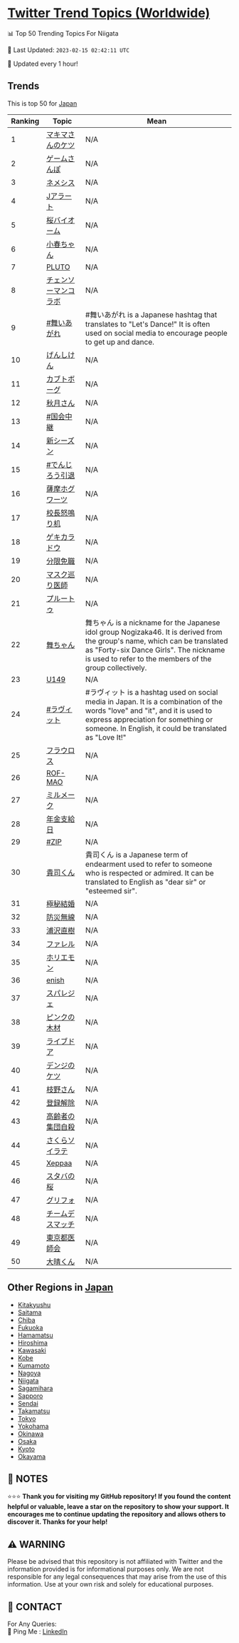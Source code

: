 [Twitter Trend Topics (Worldwide)](https://github.com/ErcinDedeoglu/Twitter-Trend-Topics)
==========


📊 Top 50 Trending Topics For Niigata

📆 Last Updated: `2023-02-15 02:42:11 UTC`

🔧 Updated every 1 hour!


## Trends

This is top 50 for [Japan](</Japan>)

| Ranking | Topic | Mean |
| ------- | ------------ | ------------ |
| 1 | [マキマさんのケツ](http://twitter.com/search?q=%e3%83%9e%e3%82%ad%e3%83%9e%e3%81%95%e3%82%93%e3%81%ae%e3%82%b1%e3%83%84) | N/A |
| 2 | [ゲームさんぽ](http://twitter.com/search?q=%e3%82%b2%e3%83%bc%e3%83%a0%e3%81%95%e3%82%93%e3%81%bd) | N/A |
| 3 | [ネメシス](http://twitter.com/search?q=%e3%83%8d%e3%83%a1%e3%82%b7%e3%82%b9) | N/A |
| 4 | [Jアラート](http://twitter.com/search?q=J%e3%82%a2%e3%83%a9%e3%83%bc%e3%83%88) | N/A |
| 5 | [桜バイオーム](http://twitter.com/search?q=%e6%a1%9c%e3%83%90%e3%82%a4%e3%82%aa%e3%83%bc%e3%83%a0) | N/A |
| 6 | [小春ちゃん](http://twitter.com/search?q=%e5%b0%8f%e6%98%a5%e3%81%a1%e3%82%83%e3%82%93) | N/A |
| 7 | [PLUTO](http://twitter.com/search?q=PLUTO) | N/A |
| 8 | [チェンソーマンコラボ](http://twitter.com/search?q=%e3%83%81%e3%82%a7%e3%83%b3%e3%82%bd%e3%83%bc%e3%83%9e%e3%83%b3%e3%82%b3%e3%83%a9%e3%83%9c) | N/A |
| 9 | [#舞いあがれ](http://twitter.com/search?q=%23%e8%88%9e%e3%81%84%e3%81%82%e3%81%8c%e3%82%8c) | #舞いあがれ is a Japanese hashtag that translates to "Let's Dance!" It is often used on social media to encourage people to get up and dance. |
| 10 | [げんしけん](http://twitter.com/search?q=%e3%81%92%e3%82%93%e3%81%97%e3%81%91%e3%82%93) | N/A |
| 11 | [カブトボーグ](http://twitter.com/search?q=%e3%82%ab%e3%83%96%e3%83%88%e3%83%9c%e3%83%bc%e3%82%b0) | N/A |
| 12 | [秋月さん](http://twitter.com/search?q=%e7%a7%8b%e6%9c%88%e3%81%95%e3%82%93) | N/A |
| 13 | [#国会中継](http://twitter.com/search?q=%23%e5%9b%bd%e4%bc%9a%e4%b8%ad%e7%b6%99) | N/A |
| 14 | [新シーズン](http://twitter.com/search?q=%e6%96%b0%e3%82%b7%e3%83%bc%e3%82%ba%e3%83%b3) | N/A |
| 15 | [#でんじろう引退](http://twitter.com/search?q=%23%e3%81%a7%e3%82%93%e3%81%98%e3%82%8d%e3%81%86%e5%bc%95%e9%80%80) | N/A |
| 16 | [薩摩ホグワーツ](http://twitter.com/search?q=%e8%96%a9%e6%91%a9%e3%83%9b%e3%82%b0%e3%83%af%e3%83%bc%e3%83%84) | N/A |
| 17 | [校長怒鳴り机](http://twitter.com/search?q=%e6%a0%a1%e9%95%b7%e6%80%92%e9%b3%b4%e3%82%8a%e6%9c%ba) | N/A |
| 18 | [ゲキカラドウ](http://twitter.com/search?q=%e3%82%b2%e3%82%ad%e3%82%ab%e3%83%a9%e3%83%89%e3%82%a6) | N/A |
| 19 | [分限免職](http://twitter.com/search?q=%e5%88%86%e9%99%90%e5%85%8d%e8%81%b7) | N/A |
| 20 | [マスク巡り医師](http://twitter.com/search?q=%e3%83%9e%e3%82%b9%e3%82%af%e5%b7%a1%e3%82%8a%e5%8c%bb%e5%b8%ab) | N/A |
| 21 | [プルートゥ](http://twitter.com/search?q=%e3%83%97%e3%83%ab%e3%83%bc%e3%83%88%e3%82%a5) | N/A |
| 22 | [舞ちゃん](http://twitter.com/search?q=%e8%88%9e%e3%81%a1%e3%82%83%e3%82%93) | 舞ちゃん is a nickname for the Japanese idol group Nogizaka46. It is derived from the group's name, which can be translated as "Forty-six Dance Girls". The nickname is used to refer to the members of the group collectively. |
| 23 | [U149](http://twitter.com/search?q=U149) | N/A |
| 24 | [#ラヴィット](http://twitter.com/search?q=%23%e3%83%a9%e3%83%b4%e3%82%a3%e3%83%83%e3%83%88) | #ラヴィット is a hashtag used on social media in Japan. It is a combination of the words "love" and "it", and it is used to express appreciation for something or someone. In English, it could be translated as "Love It!" |
| 25 | [フラウロス](http://twitter.com/search?q=%e3%83%95%e3%83%a9%e3%82%a6%e3%83%ad%e3%82%b9) | N/A |
| 26 | [ROF-MAO](http://twitter.com/search?q=ROF-MAO) | N/A |
| 27 | [ミルメーク](http://twitter.com/search?q=%e3%83%9f%e3%83%ab%e3%83%a1%e3%83%bc%e3%82%af) | N/A |
| 28 | [年金支給日](http://twitter.com/search?q=%e5%b9%b4%e9%87%91%e6%94%af%e7%b5%a6%e6%97%a5) | N/A |
| 29 | [#ZIP](http://twitter.com/search?q=%23ZIP) | N/A |
| 30 | [貴司くん](http://twitter.com/search?q=%e8%b2%b4%e5%8f%b8%e3%81%8f%e3%82%93) | 貴司くん is a Japanese term of endearment used to refer to someone who is respected or admired. It can be translated to English as "dear sir" or "esteemed sir". |
| 31 | [極秘結婚](http://twitter.com/search?q=%e6%a5%b5%e7%a7%98%e7%b5%90%e5%a9%9a) | N/A |
| 32 | [防災無線](http://twitter.com/search?q=%e9%98%b2%e7%81%bd%e7%84%a1%e7%b7%9a) | N/A |
| 33 | [浦沢直樹](http://twitter.com/search?q=%e6%b5%a6%e6%b2%a2%e7%9b%b4%e6%a8%b9) | N/A |
| 34 | [ファレル](http://twitter.com/search?q=%e3%83%95%e3%82%a1%e3%83%ac%e3%83%ab) | N/A |
| 35 | [ホリエモン](http://twitter.com/search?q=%e3%83%9b%e3%83%aa%e3%82%a8%e3%83%a2%e3%83%b3) | N/A |
| 36 | [enish](http://twitter.com/search?q=enish) | N/A |
| 37 | [スパレジェ](http://twitter.com/search?q=%e3%82%b9%e3%83%91%e3%83%ac%e3%82%b8%e3%82%a7) | N/A |
| 38 | [ピンクの木材](http://twitter.com/search?q=%e3%83%94%e3%83%b3%e3%82%af%e3%81%ae%e6%9c%a8%e6%9d%90) | N/A |
| 39 | [ライブドア](http://twitter.com/search?q=%e3%83%a9%e3%82%a4%e3%83%96%e3%83%89%e3%82%a2) | N/A |
| 40 | [デンジのケツ](http://twitter.com/search?q=%e3%83%87%e3%83%b3%e3%82%b8%e3%81%ae%e3%82%b1%e3%83%84) | N/A |
| 41 | [枝野さん](http://twitter.com/search?q=%e6%9e%9d%e9%87%8e%e3%81%95%e3%82%93) | N/A |
| 42 | [登録解除](http://twitter.com/search?q=%e7%99%bb%e9%8c%b2%e8%a7%a3%e9%99%a4) | N/A |
| 43 | [高齢者の集団自殺](http://twitter.com/search?q=%e9%ab%98%e9%bd%a2%e8%80%85%e3%81%ae%e9%9b%86%e5%9b%a3%e8%87%aa%e6%ae%ba) | N/A |
| 44 | [さくらソイラテ](http://twitter.com/search?q=%e3%81%95%e3%81%8f%e3%82%89%e3%82%bd%e3%82%a4%e3%83%a9%e3%83%86) | N/A |
| 45 | [Xeppaa](http://twitter.com/search?q=Xeppaa) | N/A |
| 46 | [スタバの桜](http://twitter.com/search?q=%e3%82%b9%e3%82%bf%e3%83%90%e3%81%ae%e6%a1%9c) | N/A |
| 47 | [グリフォ](http://twitter.com/search?q=%e3%82%b0%e3%83%aa%e3%83%95%e3%82%a9) | N/A |
| 48 | [チームデスマッチ](http://twitter.com/search?q=%e3%83%81%e3%83%bc%e3%83%a0%e3%83%87%e3%82%b9%e3%83%9e%e3%83%83%e3%83%81) | N/A |
| 49 | [東京都医師会](http://twitter.com/search?q=%e6%9d%b1%e4%ba%ac%e9%83%bd%e5%8c%bb%e5%b8%ab%e4%bc%9a) | N/A |
| 50 | [大晴くん](http://twitter.com/search?q=%e5%a4%a7%e6%99%b4%e3%81%8f%e3%82%93) | N/A |



## Other Regions in [Japan](</Japan>)

* [Kitakyushu](</Japan/Kitakyushu.md>)
* [Saitama](</Japan/Saitama.md>)
* [Chiba](</Japan/Chiba.md>)
* [Fukuoka](</Japan/Fukuoka.md>)
* [Hamamatsu](</Japan/Hamamatsu.md>)
* [Hiroshima](</Japan/Hiroshima.md>)
* [Kawasaki](</Japan/Kawasaki.md>)
* [Kobe](</Japan/Kobe.md>)
* [Kumamoto](</Japan/Kumamoto.md>)
* [Nagoya](</Japan/Nagoya.md>)
* [Niigata](</Japan/Niigata.md>)
* [Sagamihara](</Japan/Sagamihara.md>)
* [Sapporo](</Japan/Sapporo.md>)
* [Sendai](</Japan/Sendai.md>)
* [Takamatsu](</Japan/Takamatsu.md>)
* [Tokyo](</Japan/Tokyo.md>)
* [Yokohama](</Japan/Yokohama.md>)
* [Okinawa](</Japan/Okinawa.md>)
* [Osaka](</Japan/Osaka.md>)
* [Kyoto](</Japan/Kyoto.md>)
* [Okayama](</Japan/Okayama.md>)



## 📝 NOTES

⭐⭐⭐ **Thank you for visiting my GitHub repository! If you found the content helpful or valuable, leave a star on the repository to show your support. It encourages me to continue updating the repository and allows others to discover it. Thanks for your help!**


## ⚠️ WARNING

Please be advised that this repository is not affiliated with Twitter and the information provided is for informational purposes only. We are not responsible for any legal consequences that may arise from the use of this information. Use at your own risk and solely for educational purposes.


## 📨 CONTACT

 For Any Queries:  
            🏓 Ping Me : [LinkedIn](https://www.linkedin.com/in/ercindedeoglu/)
